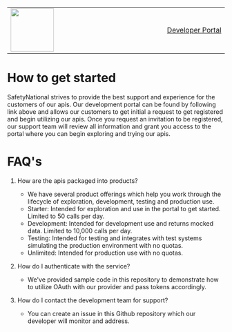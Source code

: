 
<table><tr><td><img src="https://github.com/SafetyNationalPublic/apis/wiki/docs/SN_2018_Logo.svg" width="100" height="100" align="center"></td><td width="500" align="right"><a href="https://api-sandbox-cus.developer.azure-api.net/">Developer Portal</a></td></tr></table>

# How to get started 
SafetyNational strives to provide the best support and experience for the customers of our apis.  Our development portal can be found by following link above and allows our customers to get initial a request to get registered and begin utilizing our apis. Once you request an invitation to be registered, our support team will review all information and grant you access to the portal where you can begin exploring and trying our apis.  

#  FAQ's
1. How are the apis packaged into products?
   - We have several product offerings which help you work through the lifecycle of exploration, development, testing and production use. 
   - Starter: Intended for exploration and use in the portal to get started. Limited to 50 calls per day.
   - Development: Intended for development use and returns mocked data.  Limited to 10,000 calls per day.
   - Testing: Intended for testing and integrates with test systems simulating the production environment with no quotas.
   - Unlimited: Intended for production use with no quotas.  

2. How do I authenticate with the service?
   - We've provided sample code in this repository to demonstrate how to utilize OAuth with our provider and pass tokens accordingly.
   
3. How do I contact the development team for support?
   - You can create an issue in this Github repository which our developer will monitor and address.

